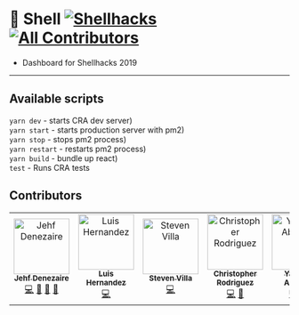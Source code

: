 # :shell: Shell [![Shellhacks](https://hackathon.badge.pw/shellhacks)](https://shellhacks.net) [![All Contributors](https://img.shields.io/badge/all_contributors-1-orange.svg?style=flat-square)](#contributors-) 

- Dashboard for Shellhacks 2019
---
## Available scripts

`yarn dev` - starts CRA dev server)<br/>
`yarn start` - starts production server with pm2)<br/>
`yarn stop` - stops pm2 process)<br/>
`yarn restart` - restarts pm2 process)<br/>
`yarn build` - bundle up react)<br/>
`test` - Runs CRA tests

## Contributors

<!-- ALL-CONTRIBUTORS-LIST:START - Do not remove or modify this section -->
<!-- prettier-ignore-start -->
<!-- markdownlint-disable -->
<table>
  <tr>
    <td align="center"><a href="https://upe.cs.fiu.edu"><img src="https://avatars0.githubusercontent.com/u/32716551?v=4" width="100px;" alt="Jehf Denezaire"/><br /><sub><b>Jehf Denezaire</b></sub></a><br /><a href="https://github.com/upe-fiu/Shell/commits?author=Jehfkemsy" title="Code">💻</a> <a href="https://github.com/upe-fiu/Shell/issues?q=author%3AJehfkemsy" title="Bug reports">🐛</a> <a href="#review-Jehfkemsy" title="Reviewed Pull Requests">👀</a> <a href="https://github.com/upe-fiu/Shell/commits?author=Jehfkemsy" title="Documentation">📖</a></td>
    <td align="center"><a href="https://github.com/lfhernan"><img src="https://avatars1.githubusercontent.com/u/7514088?v=4" width="100px;" alt="Luis Hernandez"/><br /><sub><b>Luis Hernandez</b></sub></a><br /><a href="https://github.com/upe-fiu/Shell/commits?author=lfhernan" title="Code">💻</a></td>
    <td align="center"><a href="https://github.com/Svilla27"><img src="https://avatars3.githubusercontent.com/u/43285453?v=4" width="100px;" alt="Steven Villa"/><br /><sub><b>Steven Villa</b></sub></a><br /><a href="https://github.com/upe-fiu/Shell/commits?author=Svilla27" title="Code">💻</a></td>
    <td align="center"><a href="http://mrmcpowned.com"><img src="https://avatars2.githubusercontent.com/u/5028527?v=4" width="100px;" alt="Christopher Rodriguez"/><br /><sub><b>Christopher Rodriguez</b></sub></a><br /><a href="https://github.com/upe-fiu/Shell/commits?author=mrmcpowned" title="Code">💻</a> <a href="https://github.com/upe-fiu/Shell/issues?q=author%3Amrmcpowned" title="Bug reports">🐛</a></td>
    <td align="center"><a href="https://github.com/yasmine0217"><img src="https://avatars3.githubusercontent.com/u/26018436?v=4" width="100px;" alt="Yasmine Abdrabo"/><br /><sub><b>Yasmine Abdrabo</b></sub></a><br /><a href="https://github.com/upe-fiu/Shell/commits?author=yasmine0217" title="Code">💻</a> <a href="#content-yasmine0217" title="Content">🖋</a></td>
    <td align="center"><a href="http://tommycarrascal.me/"><img src="https://avatars3.githubusercontent.com/u/29385045?v=4" width="100px;" alt="Tommy Carrascal"/><br /><sub><b>Tommy Carrascal</b></sub></a><br /><a href="https://github.com/upe-fiu/Shell/commits?author=Tommy2016x" title="Code">💻</a> <a href="https://github.com/upe-fiu/Shell/issues?q=author%3ATommy2016x" title="Bug reports">🐛</a></td>
  </tr>
</table>

<!-- markdownlint-enable -->
<!-- prettier-ignore-end -->
<!-- ALL-CONTRIBUTORS-LIST:END -->
